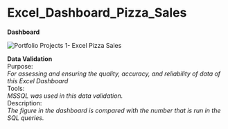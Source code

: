 # Excel_Dashboard_Pizza_Sales
**Dashboard**

![Portfolio Projects 1- Excel Pizza Sales](https://github.com/ZaimAzmi/Excel_Dashboard_Pizza_Sales/assets/76802526/3d0c8a3b-c942-4970-af87-12967b73bd3b)

**Data Validation**    
Purpose:    
*For assessing and ensuring the quality, accuracy, and reliability of data of this Excel Dashboard*      
Tools:    
*MSSQL was used in this data validation.*    
Description:    
*The figure in the dashboard is compared with the number that is run in the SQL queries.*    
